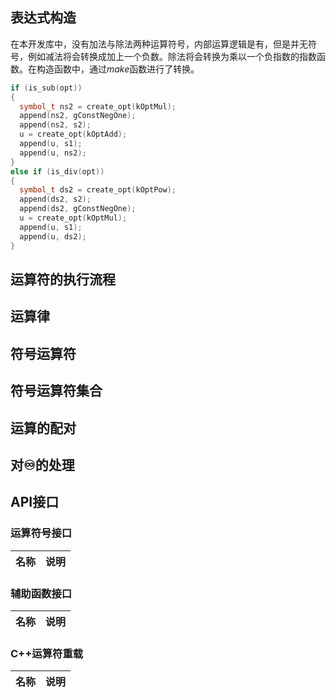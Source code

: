 ## 表达式构造

在本开发库中，没有加法与除法两种运算符号，内部运算逻辑是有，但是并无符号，例如减法将会转换成加上一个负数。除法将会转换为乘以一个负指数的指数函数。在构造函数中，通过*make*函数进行了转换。

```c++
if (is_sub(opt))
{
  symbol_t ns2 = create_opt(kOptMul);
  append(ns2, gConstNegOne);
  append(ns2, s2);
  u = create_opt(kOptAdd);
  append(u, s1);
  append(u, ns2);
}
else if (is_div(opt))
{
  symbol_t ds2 = create_opt(kOptPow);
  append(ds2, s2);
  append(ds2, gConstNegOne);
  u = create_opt(kOptMul);
  append(u, s1);
  append(u, ds2);
}
```
## 运算符的执行流程

## 运算律

## 符号运算符

## 符号运算符集合

## 运算的配对

## 对♾️的处理

## API接口

### 运算符号接口

|名称|说明|
|---|----|


### 辅助函数接口

|名称|说明|
|---|----|


### C++运算符重载

|名称|说明|
|---|----|